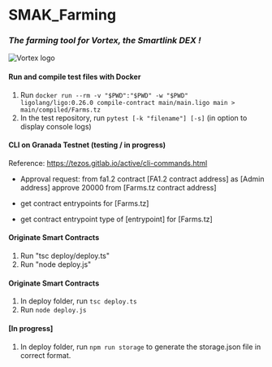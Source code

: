 # SMAK_Farming
### *The farming tool for Vortex, the Smartlink DEX !*

![Vortex logo](https://gateway.pinata.cloud/ipfs/QmSMzh5JEuPgPNHns9Svk25aPwQn2NtR1TFkd7n3mj2Ktp)

#### Run and compile test files with Docker
1. Run `docker run --rm -v "$PWD":"$PWD" -w "$PWD" ligolang/ligo:0.26.0 compile-contract main/main.ligo main > main/compiled/Farms.tz`
2. In the test repository, run `pytest [-k "filename"] [-s]` (in option to display console logs)

#### CLI on Granada Testnet (testing / in progress)
Reference: https://tezos.gitlab.io/active/cli-commands.html

* Approval request:
from fa1.2 contract [FA1.2 contract address] as [Admin address] approve 20000 from [Farms.tz contract address]

* get contract entrypoints for [Farms.tz]

* get contract entrypoint type of [entrypoint] for [Farms.tz]

#### Originate Smart Contracts
1. Run "tsc deploy/deploy.ts"
2. Run "node deploy.js"
#### Originate Smart Contracts
1. In deploy folder, run `tsc deploy.ts`
2. Run `node deploy.js`

#### [In progress]
1. In deploy folder, run `npm run storage` to generate the storage.json file in correct format.

